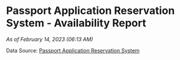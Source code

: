 # Passport Application Reservation System - Availability Report

*As of February 14, 2023 (06:13 AM)*

Data Source: [Passport Application Reservation System](https://eservices.immigration.gov.lk:8443/appointment/pages/reservationApplication.xhtml)